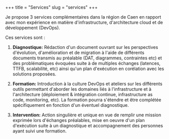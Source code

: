 +++
title = "Services"
slug = "services"
+++

Je propose 3 services complémentaires dans la région de Caen en rapport avec mon expérience en matière d'infrastructure, d'architecture cloud et de développement (DevOps).

Ces services sont : 

1. **Diagnostique:**
Rédaction d'un document ouvrant sur les perspectives d'évolution, d'amélioration et de migration à l'aide de différents documents transmis au préalable (DAT, diagrammes, contraintes etc) et des problématiques évoquées suite à de multiples échanges (latences, TTFB, scalabilité, etc) ainsi qu'un plan d'exécution en corélation avec les solutions proposées.

2. **Formation:**
Introduction à la culture DevOps et ateliers sur les différents outils permettant d'aborder les domaines liés à l'infrastructure et à l'architecture (déploiement & intégration continue, infrastructure as code, monitoring, etc). La formation pourra s'étendre et être complétée spécifiquement en fonction d'un éventuel diagnostique.

3. **Intervention:**
Action singulière et unique en vue de remplir une mission exprimée lors d'échanges préalables,
mise en oeuvre d'un plan d'exécution suite à un diagnostique et accompagnement des personnes ayant suivi une formation.